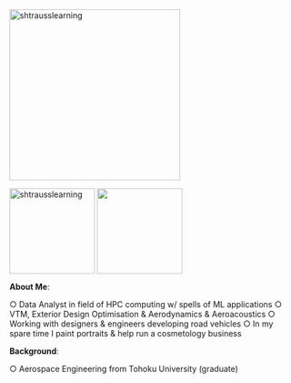 <img align="center" height="300em" src="https://i.imgur.com/tPQYo8K.png" alt="shtrausslearning"/> 

<img align="center" height="150em" src="https://github-readme-streak-stats.herokuapp.com/?user=shtrausslearning&theme=ayu-mirage" alt="shtrausslearning"/> <img align="center" height="150em" src="https://github-readme-stats.anuraghazra1.vercel.app/api/top-langs/?username=shtrausslearning&layout=compact&theme=ayu-mirage"/>

<b>About Me</b>:

○ Data Analyst in field of HPC computing w/ spells of ML applications
○ VTM, Exterior Design Optimisation & Aerodynamics & Aeroacoustics 
○ Working with designers & engineers developing road vehicles 
○ In my spare time I paint portraits & help run a cosmetology business 

<b>Background</b>: <br>

○ Aerospace Engineering from Tohoku University (graduate)
